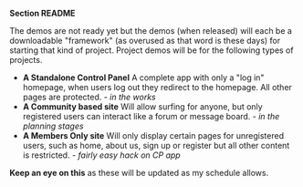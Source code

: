 __Section README__

The demos are not ready yet but the demos (when released) will each be a downloadable "framework" (as overused as that word is these days) for starting that kind of project. Project demos will be for the following types of projects.

- __A Standalone Control Panel__ A complete app with only a "log in" homepage, when users log out they redirect to the homepage. All other pages are protected. - _in the works_
- __A Community based site__ Will allow surfing for anyone, but only registered users can interact like a forum or message board. - _in the planning stages_
- __A Members Only site__ Will only display certain pages for unregistered users, such as home, about us, sign up or register but all other content is restricted. - _fairly easy hack on CP app_

__Keep an eye on this__ as these will be updated as my schedule allows.